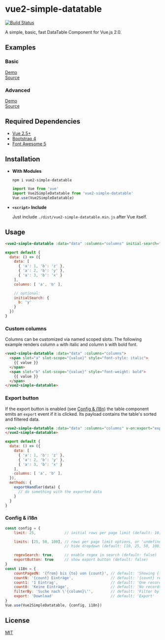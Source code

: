 # vue2-simple-datatable
[![Build Status](https://travis-ci.org/christiansiegel/vue2-simple-datatable.svg?branch=master)](https://travis-ci.org/christiansiegel/vue2-simple-datatable)

A simple, basic, fast DataTable Component for Vue.js 2.0.

## Examples

### Basic

[Demo](https://christiansiegel.github.io/vue2-simple-datatable/examples/basic/)\
[Source](examples/basic)

### Advanced

[Demo](https://christiansiegel.github.io/vue2-simple-datatable/examples/advanced/dist)\
[Source](examples/advanced)

## Required Dependencies 

- [Vue 2.5+](https://vuejs.org/)
- [Bootstrap 4](https://getbootstrap.com/)
- [Font Awesome 5](https://fontawesome.com/)

## Installation

- **With Modules**
  ```bash
  npm i vue2-simple-datatable
  ```

  ``` js
  import Vue from 'vue'
  import Vue2SimpleDatatable from 'vue2-simple-datatable'
  Vue.use(Vue2SimpleDatatable)
  ```

- **`<script>` Include**

  Just include `./dist/vue2-simple-datatable.min.js` after Vue itself.

## Usage

``` html
<vue2-simple-datatable :data="data" :columns="columns" initial-search="initialSearch" />
```

``` js
export default {
  data: () => ({
    data: [
      { 'a': 1, 'b': 'z' },
      { 'a': 2, 'b': 'y' },
      { 'a': 3, 'b': 'x' }
    ],
    columns: [ 'a', 'b' ],

    // optional:
    initialSearch: {
      b: 'y'
    }
  })
}
```

### Custom columns

Columns can be customized via named scoped slots. The following example renders column `a` with italic and column `b` with bold font.

``` html
<vue2-simple-datatable :data="data" :columns="columns">
  <span slot="a" slot-scope="{value}" style="font-style: italic">
    {{ value }}
  </span>
  <span slot="b" slot-scope="{value}" style="font-weight: bold">
    {{ value }}
  </span>
</vue2-simple-datatable>
```

### Export button

If the export button is enabled (see [Config & i18n](config--i18n)) the table component emits an `export` event if it is clicked. Its payload contains the table's sorted and filtered data.

``` html
<vue2-simple-datatable :data="data" :columns="columns" v-on:export="exportHandler">
</vue2-simple-datatable>
```

``` js
export default {
  data: () => ({
    data: [
      { 'a': 1, 'b': 'z' },
      { 'a': 2, 'b': 'y' },
      { 'a': 3, 'b': 'x' }
    ],
    columns: [ 'a', 'b' ],
  }),
  methods: {
    exportHandler(data) {
      // do something with the exported data
    }
  }
}
```

### Config & i18n

``` js
const config = {
    limit: 25,             // initial rows per page limit (default: 10)

    limits: [25, 50, 100], // rows per page limit options, or 'undefined' to
                           // hide dropdown (default: [10, 25, 50, 100])

    regexSearch: true,     // enable regex in search (default: false)
    exportButton: true     // show export button (default: false)
}
const i18n = {
    countPagedN: '{from} bis {to} von {count}', // default: 'Showing {from} to {to} of {count} records'
    countN: '{count} Einträge',                 // default: '{count} records'
    count1: '1 Eintrag',                        // default: 'One record'
    count0: 'Keine Einträge',                   // default: 'No records'
    filterBy: 'Suche nach \'{column}\'',        // default: 'Filter by {column}'
    export: 'Download'                          // default: 'Export'
}
Vue.use(Vue2SimpleDatatable, {config, i18n})
```

## License

[MIT](http://opensource.org/licenses/MIT)
